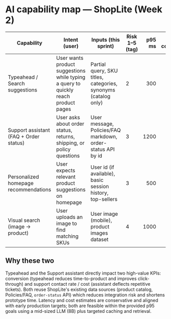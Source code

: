 # AI capability map — ShopLite (Week 2)

| Capability | Intent (user) | Inputs (this sprint) | Risk 1–5 (tag) | p95 ms | Est. cost/action | Fallback | Selected |
|---|---|---|---|---:|---:|---|:---:|
| Typeahead / Search suggestions | User wants product suggestions while typing a query to quickly reach product pages | Partial query, SKU titles, categories, synonyms (catalog only) | 2 | 300 | $0.0035 | Query-time lexical search / precomputed prefix index | ✅ |
| Support assistant (FAQ + Order status) | User asks about order status, returns, shipping, or policy questions | User message, Policies/FAQ markdown, order-status API by id | 3 | 1200 | $0.0475 | Escalate to human agent; canned templates | ✅ |
| Personalized homepage recommendations | User expects relevant product suggestions on homepage | User id (if available), basic session history, top-sellers | 3 | 500 | $0.02 (approx) | Generic top-sellers / category bestsellers | No |
| Visual search (image → product) | User uploads an image to find matching SKUs | User image (mobile), product images dataset | 4 | 1000 | $0.10+ (higher compute) | Text search by user-entered keywords | No |

## Why these two
Typeahead and the Support assistant directly impact two high-value KPIs: conversion (typeahead reduces time-to-product and improves click-through) and support contact rate / cost (assistant deflects repetitive tickets). Both reuse ShopLite's existing data sources (product catalog, Policies/FAQ, `order-status` API) which reduces integration risk and shortens prototype time. Latency and cost estimates are conservative and aligned with early production targets; both are feasible within the provided p95 goals using a mid-sized LLM (8B) plus targeted caching and retrieval.
